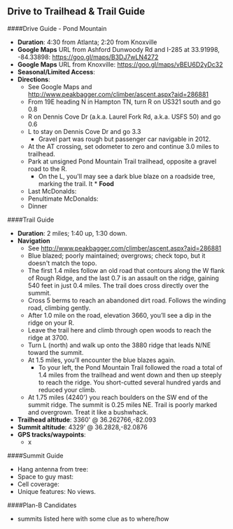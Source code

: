 Drive to Trailhead & Trail Guide
--------------------------------------------------------
####Drive Guide - Pond Mountain

* **Duration**: 4:30 from Atlanta; 2:20 from Knoxville
* **Google Maps** URL from Ashford Dunwoody Rd and I-285 at 33.91998, -84.33898: https://goo.gl/maps/B3DJ7wLN4272
* **Google Maps** URL from Knoxville: https://goo.gl/maps/vBEU6D2yDc32
* **Seasonal/Limited Access**:
* **Directions**:
    * See Google Maps and http://www.peakbagger.com/climber/ascent.aspx?aid=286881
    * From 19E heading N in Hampton TN, turn R on US321 south and go 0.8
    * R on Dennis Cove Dr (a.k.a. Laurel Fork Rd, a.k.a. USFS 50) and go 0.6
    * L to stay on Dennis Cove Dr and go 3.3
        * Gravel part was rough but passenger car navigable in 2012.
    * At the AT crossing, set odometer to zero and continue 3.0 miles to trailhead.
    * Park at unsigned Pond Mountain Trail trailhead, opposite a gravel road to the R. 
        * On the L, you'll may see a dark blue blaze on a roadside tree, marking the trail. It * **Food**
    * Last McDonalds: 
    * Penultimate McDonalds: 
    * Dinner

####Trail Guide

* **Duration**: 2 miles; 1:40 up, 1:30 down.
* **Navigation**
    * See http://www.peakbagger.com/climber/ascent.aspx?aid=286881
    * Blue blazed; poorly maintained; overgrows; check topo, but it doesn't match the topo.
    * The first 1.4 miles follow an old road that contours along the W flank of Rough Ridge, and the last 0.7 is an assault on the ridge, gaining 540 feet in just 0.4 miles. The trail does cross directly over the summit.
    * Cross 5 berms to reach an abandoned dirt road. Follows the winding road, climbing gently. 
    * After 1.0 mile on the road, elevation 3660, you’ll see a dip in the ridge on your R. 
    * Leave the trail here and climb through open woods to reach the ridge at 3700. 
    * Turn L (north) and walk up onto the 3880 ridge that leads N/NE toward the summit.
    * At 1.5 miles, you’ll encounter the blue blazes again. 
        * To your left, the Pond Mountain Trail followed the road a total of 1.4 miles from the trailhead and went down and then up steeply to reach the ridge. You short-cutted several hundred yards and reduced your climb.
    * At 1.75 miles (4240') you reach boulders on the SW end of the summit ridge. The summit is 0.25 miles NE. Trail is poorly marked and overgrown.  Treat it like a bushwhack. 
* **Trailhead altitude**: 3360' @ 36.262766,-82.093
* **Summit altitude**: 4329' @ 36.2828,-82.0876
* **GPS tracks/waypoints**:
    * x

####Summit Guide

* Hang antenna from tree:
* Space to guy mast:
* Cell coverage:
* Unique features: No views.

####Plan-B Candidates

* summits listed here with some clue as to where/how
